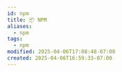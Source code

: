 ```yaml
---
id: npm
title: 📦 NPM
aliases:
  - npm
tags:
  - npm
modified: 2025-04-06T17:08:48-07:00
created: 2025-04-06T16:59:33-07:00
---
```

